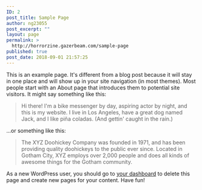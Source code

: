 ```yaml
---
ID: 2
post_title: Sample Page
author: ng23055
post_excerpt: ""
layout: page
permalink: >
  http://horrorzine.gazerbeam.com/sample-page
published: true
post_date: 2018-09-01 21:57:25
---
```

This is an example page. It's different from a blog post because it will stay in one place and will show up in your site navigation (in most themes). Most people start with an About page that introduces them to potential site visitors. It might say something like this:

<blockquote>Hi there! I'm a bike messenger by day, aspiring actor by night, and this is my website. I live in Los Angeles, have a great dog named Jack, and I like pi&#241;a coladas. (And gettin' caught in the rain.)</blockquote>

...or something like this:

<blockquote>The XYZ Doohickey Company was founded in 1971, and has been providing quality doohickeys to the public ever since. Located in Gotham City, XYZ employs over 2,000 people and does all kinds of awesome things for the Gotham community.</blockquote>

As a new WordPress user, you should go to <a href="http://horrorzine.gazerbeam.com/wp-admin/">your dashboard</a> to delete this page and create new pages for your content. Have fun!